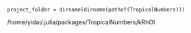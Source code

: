
```language-julia
project_folder = dirname(dirname(pathof(TropicalNumbers)))
```


/home/yidai/.julia/packages/TropicalNumbers/kRhOl


